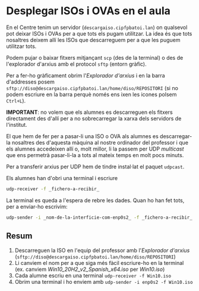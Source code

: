 # Desplegar ISOs i OVAs en el aula
En el Centre tenim un servidor (`descargaiso.cipfpbatoi.lan`) on qualsevol pot deixar ISOs i OVAs per a que tots els pugam utilitzar. La idea és que tots nosaltres deixem allí les ISOs que descarreguem per a que les puguem utilitzar tots.

Podem pujar o baixar fitxers mitjançant `scp` (des de la terminal) o des de l'explorador d'arxius amb el protocol `sftp` (entorn gràfic).

Per a fer-ho gràficament obrim l'_Explorador d'arxius_ i en la barra d'addresses posem `sftp://diso@descargaiso.cipfpbatoi.lan/home/diso/REPOSITORI` (si no podem escriure en la barra perquè només ens ixen les icones polsem `Ctrl+L`).

**IMPORTANT**: no volem que els alumnes es descarreguen els fitxers directament des d'allí per a no sobrecarregar la xarxa dels servidors de l'institut.

El que hem de fer per a pasar-li una ISO o OVA als alumnes es descarregar-la nosaltres des d'aquesta màquina al nostre ordinador del professor i que els alumnes accedeixen allí o, molt millor, li la passem per UDP _multicast_ que ens permetrà pasar-li-la a tots al mateix temps en molt pocs minuts.

Per a transferir arxius per UDP hem de tindre instal·lat el paquet `udpcast`.

Els alumnes han d'obri una terminal i escriure

```bash
udp-receiver -f _fichero-a-recibir_
```

La terminal es queda a l'espera de rebre les dades. Quan ho han fet tots, per a enviar-ho escrivim:

```bash
udp-sender -i _nom-de-la-interficie-com-enp0s2_ -f _fichero-a-recibir_
```

## Resum
1. Descarreguen la ISO en l'equip del professor amb l'_Explorador d'arxius_ (`sftp://diso@descargaiso.cipfpbatoi.lan/home/diso/REPOSITORI`)
2. Li canviem el nom per a que siga més fàcil escriure-ho en la terminal (ex. canviem _Win10_20H2_v2_Spanish_x64.iso_ per _Win10.iso_)
3. Cada alumne escriu en una terminal `udp-receiver -f Win10.iso`
4. Obrim una terminal i ho enviem amb `udp-sender -i enp0s2 -f Win10.iso`
